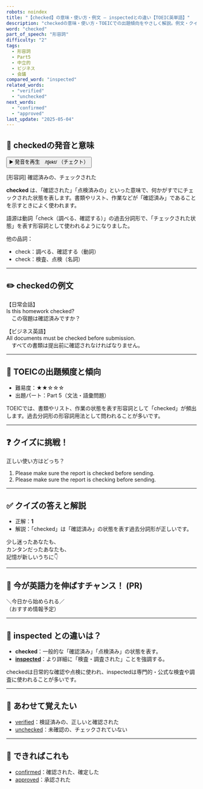 ```yaml
---
robots: noindex
title: "【checked】の意味・使い方・例文 ― inspectedとの違い【TOEIC英単語】"
description: "checkedの意味・使い方・TOEICでの出題傾向をやさしく解説。例文・クイズ付きでinspectedとの違いもわかりやすく学べます。"
word: "checked"
part_of_speech: "形容詞"
difficulty: "2"
tags:
  - 形容詞
  - Part5
  - 中立的
  - ビジネス
  - 会議
compared_word: "inspected"
related_words:
  - "verified"
  - "unchecked"
next_words:
  - "confirmed"
  - "approved"
last_update: "2025-05-04"
---
```


## 🔰 checkedの発音と意味

<button class="play-audio" onclick="playTTS('checked')">
  <span class="play-audio-main">
    ▶️ 発音を再生　/tʃekt/
  </span>
  <span class="play-audio-sub">
    （チェクト）
  </span>
</button>

[形容詞] 確認済みの、チェックされた

**checked** は、「確認された」「点検済みの」といった意味で、何かがすでにチェックされた状態を表します。書類やリスト、作業などが「確認済み」であることを示すときによく使われます。

語源は動詞「check（調べる、確認する）」の過去分詞形で、「チェックされた状態」を表す形容詞として使われるようになりました。

他の品詞：  
- check：調べる、確認する（動詞）
- check：検査、点検（名詞）

---

## ✏️ checkedの例文

【日常会話】  
Is this homework checked?  
　この宿題は確認済みですか？

【ビジネス英語】  
All documents must be checked before submission.  
　すべての書類は提出前に確認されなければなりません。

---

## 🎯 TOEICの出題頻度と傾向

- 難易度：★★☆☆☆
- 出題パート：Part 5（文法・語彙問題）

TOEICでは、書類やリスト、作業の状態を表す形容詞として「checked」が頻出します。過去分詞形の形容詞用法として問われることが多いです。

---

## ❓ クイズに挑戦！

正しい使い方はどっち？

1. Please make sure the report is checked before sending.  
2. Please make sure the report is checking before sending.

---

## ✅ クイズの答えと解説

- 正解：**1**
- 解説：「checked」は「確認済み」の状態を表す過去分詞形が正しいです。

少し迷ったあなたも、  
カンタンだったあなたも、  
記憶が新しいうちに👇️

---

## 🚀 今が英語力を伸ばすチャンス！ (PR)

<div class="info-center">
＼今日から始められる／<br>  
（おすすめ情報予定）
</div>

---

## 🤔  inspected との違いは？

- **checked**：一般的な「確認済み」「点検済み」の状態を表す。
- **[inspected](/word/inspected)**：より詳細に「検査・調査された」ことを強調する。

checkedは日常的な確認や点検に使われ、inspectedは専門的・公式な検査や調査に使われることが多いです。

---

## 🧩 あわせて覚えたい

- [verified](/word/verified)：検証済みの、正しいと確認された
- [unchecked](/word/unchecked)：未確認の、チェックされていない

---

## 📖 できればこれも

- [confirmed](/word/confirmed)：確認された、確定した
- [approved](/word/approved)：承認された

<!-- cvid: aid45_bid10 -->
